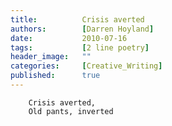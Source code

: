 ```yaml
---
title:          Crisis averted
authors:        [Darren Hoyland]
date:           2010-07-16
tags:           [2 line poetry]
header_image:   ""
categories:     [Creative_Writing]
published:      true
---
```


        Crisis averted,
        Old pants, inverted

